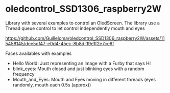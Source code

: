 # oledcontrol_SSD1306_raspberry2W
Library with several examples to control an OledScreen.
The library use a Thread queue control to let control independently mouth and eyes

https://github.com/Guilleloma/oledcontrol_SSD1306_raspberry2W/assets/115458145/dee5df47-e0d4-45ec-8b8d-19e1f2e7ce6f

Faces availables with examples
- Hello World: Just representing an image with a Furby that says HI
- blink_eyes: Mouth closed and just blinking eyes with a random frequency
- Mouth_and_Eyes: Mouth and Eyes moving in different threads (eyes randomly, mouth each 0.5s (approx))
